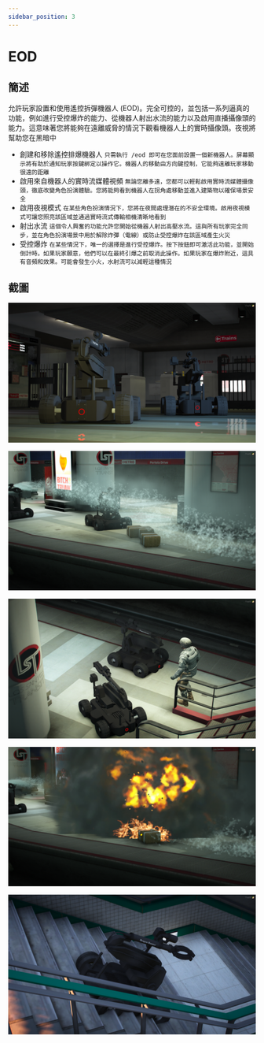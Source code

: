 ```yaml
---
sidebar_position: 3
---
```


# EOD

## 簡述

允許玩家設置和使用遙控拆彈機器人 (EOD)。完全可控的，並包括一系列逼真的功能，例如進行受控爆炸的能力、從機器人射出水流的能力以及啟用直播攝像頭的能力。這意味著您將能夠在遠離威脅的情況下觀看機器人上的實時攝像頭。夜視將幫助您在黑暗中

- 創建和移除遙控排爆機器人 ```只需執行 /eod 即可在您面前設置一個新機器人。屏幕顯示將有助於通知玩家按鍵綁定以操作它。機器人的移動由方向鍵控制，它能夠遠離玩家移動很遠的距離```
- 啟用來自機器人的實時流媒體視頻 ```無論您離多遠，您都可以輕鬆啟用實時流媒體攝像頭，徹底改變角色扮演體驗。您將能夠看到機器人在拐角處移動並進入建築物以確保場景安全```
- 啟用夜視模式 ```在某些角色扮演情況下，您將在夜間處理潛在的不安全環境。啟用夜視模式可讓您照亮該區域並通過實時流式傳輸相機清晰地看到```
- 射出水流 ```這個令人興奮的功能允許您開始從機器人射出高壓水流。這與所有玩家完全同步，並在角色扮演場景中用於解除炸彈（電線）或防止受控爆炸在該區域產生火災```
- 受控爆炸 ```在某些情況下，唯一的選擇是進行受控爆炸。按下按鈕即可激活此功能，並開始倒計時。如果玩家願意，他們可以在最終引爆之前取消此操作。如果玩家在爆炸附近，這具有音頻和效果。可能會發生小火，水射流可以減輕這種情況```

## 截圖

![eod1](img/eod1.png)

![eod2](img/eod2.png)

![eod3](img/eod3.png)

![eod4](img/eod4.png)

![eod5](img/eod5.png)